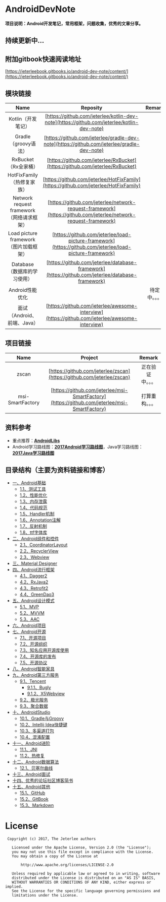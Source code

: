# AndroidDevNote
**项目说明：Android开发笔记，常用框架，问题收集，优秀的文章分享。**

## 持续更新中...


## 附加gitbook快速阅读地址
[https://jeterleebook.gitbooks.io/android-dev-note/content/](https://jeterleebook.gitbooks.io/android-dev-note/content/)


## 模块链接
Name|Reposity|Remark
:-:|:--:|:-:
Kotlin（开发笔记）|[https://github.com/jeterlee/kotlin-dev-note](https://github.com/jeterlee/kotlin-dev-note)|
Gradle（groovy语法）|[https://github.com/jeterlee/gradle-dev-note](https://github.com/jeterlee/gradle-dev-note)|
RxBucket（Rx全家桶）|[https://github.com/jeterlee/RxBucket](https://github.com/jeterlee/RxBucket)|
HotFixFamily（热修复家族）|[https://github.com/jeterlee/HotFixFamily](https://github.com/jeterlee/HotFixFamily)|
Network request framework（网络请求框架）|[https://github.com/jeterlee/network-request-framework](https://github.com/jeterlee/network-request-framework)|
Load picture framework（图片加载框架）|[https://github.com/jeterlee/load-picture-framework](https://github.com/jeterlee/load-picture-framework)|
Database（数据库的学习使用）|[https://github.com/jeterlee/database-framework](https://github.com/jeterlee/database-framework)|
Android性能优化||待定中。。。
面试（Android、前端、Java）|[https://github.com/jeterlee/awesome-interview](https://github.com/jeterlee/awesome-interview)|


## 项目链接
Name|Project|Remark
:-:|:--:|:-:
zscan|[https://github.com/jeterlee/zscan](https://github.com/jeterlee/zscan)|正在验证中。。。
msi-SmartFactory|[https://github.com/jeterlee/msi-SmartFactory](https://github.com/jeterlee/msi-SmartFactory)|打算重构。。。


## 资料参考
- 重点推荐：[**AndroidLibs**](https://github.com/XXApple/AndroidLibs)
- Android学习路线图：[**2017Android学习路线图**](http://bbs.itheima.com/thread-338469-1-1.html)，Java学习路线图：[**2017Java学习路线图**](http://bbs.itheima.com/thread-338415-1-1.html)


## 目录结构（主要为资料链接和博客）
- [一、Android基础](https://github.com/jeterlee/android-dev-note/blob/master/document/chapter1.md)
  - [1.1、测试工具](https://github.com/jeterlee/android-dev-note/blob/master/document/chapter1/testtool.md)
  - [1.2、性能优化](https://github.com/jeterlee/android-dev-note/blob/master/document/chapter1/optimization.md)
  - [1.3、内存泄露](https://github.com/jeterlee/android-dev-note/blob/master/document/chapter1/memoryleak.md)
  - [1.4、代码规范](https://github.com/jeterlee/android-dev-note/blob/master/document/chapter1/standard.md)
  - [1.5、Handler机制](https://github.com/jeterlee/android-dev-note/blob/master/document/chapter1/handler.md)
  - [1.6、Annotation注解](https://github.com/jeterlee/android-dev-note/blob/master/document/chapter1/annotation.md)
  - [1.7、反射机制](https://github.com/jeterlee/android-dev-note/blob/master/document/chapter1/reflect.md)
  - [1.8、ttf字体库](https://github.com/jeterlee/android-dev-note/blob/master/document/chapter1/ttf.md)
- [二、Android组件和控件](https://github.com/jeterlee/android-dev-note/blob/master/document/chapter2.md)
  - [2.1、CoordinatorLayout](https://github.com/jeterlee/android-dev-note/blob/master/document/chapter2/coordinatorlayout.md)
  - [2.2、RecyclerView](https://github.com/jeterlee/android-dev-note/blob/master/document/chapter2/recyclerview.md)
  - [2.3、Webview](https://github.com/jeterlee/android-dev-note/blob/master/document/chapter2/webview.md)
- [三、Material Designer](https://github.com/jeterlee/android-dev-note/blob/master/document/chapter3.md)
- [四、Android流行框架](https://github.com/jeterlee/android-dev-note/blob/master/document/chapter4.md)
  - [4.1、Dagger2](https://github.com/jeterlee/android-dev-note/blob/master/document/chapter4/dagger2.md)
  - [4.2、RxJava2](https://github.com/jeterlee/android-dev-note/blob/master/document/chapter4/rxjava2.md)
  - [4.3、Retrofit2](https://github.com/jeterlee/android-dev-note/blob/master/document/chapter4/retrofit2.md)
  - [4.4、GreenDao3](https://github.com/jeterlee/android-dev-note/blob/master/document/chapter4/greendao3.md)
- [五、Android设计模式](https://github.com/jeterlee/android-dev-note/blob/master/document/chapter5.md)
  - [5.1、MVP](https://github.com/jeterlee/android-dev-note/blob/master/document/chapter5/mvp.md)
  - [5.2、MVVM](https://github.com/jeterlee/android-dev-note/blob/master/document/chapter5/mvvm.md)
  - [5.3、AAC](https://github.com/jeterlee/android-dev-note/blob/master/document/chapter5/aac.md)
- [六、Android项目](https://github.com/jeterlee/android-dev-note/blob/master/document/chapter6.md)
- [七、Android开源](https://github.com/jeterlee/android-dev-note/blob/master/document/chapter7.md)
  - [7.1、开源项目](https://github.com/jeterlee/android-dev-note/blob/master/document/chapter7/or-project.md)
  - [7.2、开源组织](https://github.com/jeterlee/android-dev-note/blob/master/document/chapter7/or-organization.md)
  - [7.3、知名应用开源库使用](https://github.com/jeterlee/android-dev-note/blob/master/document/chapter7/or-app.md)
  - [7.4、开源库的发布](https://github.com/jeterlee/android-dev-note/blob/master/document/chapter7/or-project-publish.md)
  - [7.5、开源协议](https://github.com/jeterlee/android-dev-note/blob/master/document/chapter7/or-protocol.md)
- [八、Android智能家具](https://github.com/jeterlee/android-dev-note/blob/master/document/chapter8.md)
- [九、Android第三方服务](https://github.com/jeterlee/android-dev-note/blob/master/document/chapter9.md)
  - [9.1、Tencent](https://github.com/jeterlee/android-dev-note/blob/master/document/chapter9/tencent.md)
    - [9.1.1、Bugly](https://github.com/jeterlee/android-dev-note/blob/master/document/chapter9/tencent/bugly.md)
    - [9.1.2、X5Webview](https://github.com/jeterlee/android-dev-note/blob/master/document/chapter9/tencent/x5webview.md)
  - [9.2、极光服务](https://github.com/jeterlee/android-dev-note/blob/master/document/chapter9/jiguang.md)
  - [9.3、聚合数据](https://github.com/jeterlee/android-dev-note/blob/master/document/chapter9/juhe.md)
- [十、AndroidStudio](https://github.com/jeterlee/android-dev-note/blob/master/document/chapter10.md)
  - [10.1、Gradle与Groovy](https://github.com/jeterlee/android-dev-note/blob/master/document/chapter10/groovy.md)
  - [10.2、Intellij Idea快捷键](https://github.com/jeterlee/android-dev-note/blob/master/document/chapter10/shortcuts.md)
  - [10.3、多渠道打包](https://github.com/jeterlee/android-dev-note/blob/master/document/chapter10/packchannel.md)
  - [10.4、混淆配置](https://github.com/jeterlee/android-dev-note/blob/master/document/chapter10/proguard.md)
- [十一、Android进阶](https://github.com/jeterlee/android-dev-note/blob/master/document/chapter11.md)
  - [11.1、JNI](https://github.com/jeterlee/android-dev-note/blob/master/document/chapter11/jni.md)
  - [11.2、热修复](https://github.com/jeterlee/android-dev-note/blob/master/document/chapter11/hotfix.md)
- [十二、Android数据算法](https://github.com/jeterlee/android-dev-note/blob/master/document/chapter12.md)
  - [12.1、贝塞尔曲线](https://github.com/jeterlee/android-dev-note/blob/master/document/chapter12/bezier.md)
- [十三、Android面试](https://github.com/jeterlee/android-dev-note/blob/master/document/chapter13.md)
- [十四、优秀的论坛社区博客简书](https://github.com/jeterlee/android-dev-note/blob/master/document/chapter14.md)
- [十五、Android其他](https://github.com/jeterlee/android-dev-note/blob/master/document/chapter15.md)
  - [15.1、GitHub](https://github.com/jeterlee/android-dev-note/blob/master/document/chapter15/github.md)
  - [15.2、GitBook](https://github.com/jeterlee/android-dev-note/blob/master/document/chapter15/gitbook.md)
  - [15.3、Markdown](https://github.com/jeterlee/android-dev-note/blob/master/document/chapter15/markdown.md)


# License

```
 Copyright (c) 2017, The Jeterlee authors 

   Licensed under the Apache License, Version 2.0 (the "License");
   you may not use this file except in compliance with the License.
   You may obtain a copy of the License at

       http://www.apache.org/licenses/LICENSE-2.0

   Unless required by applicable law or agreed to in writing, software
   distributed under the License is distributed on an "AS IS" BASIS,
   WITHOUT WARRANTIES OR CONDITIONS OF ANY KIND, either express or implied.
   See the License for the specific language governing permissions and
   limitations under the License.
```

